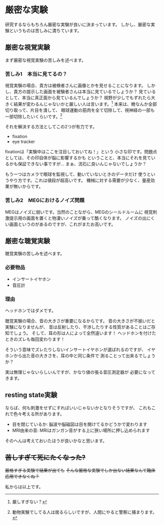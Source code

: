 
# 厳密な実験
研究するならもちろん厳密な実験が良いに決まっています。
しかし、厳密な実験というものは苦しみに満ちています。

## 厳密な視覚実験
まず厳密な視覚実験の苦しみを述べます。

### 苦しみ1　本当に見てるの？
視覚実験の場合、貴方は被検者さんに画像とかを見せることになります。
しかし、貴方の提示した画面を被験者さんは本当に見ているでしょうか？
見ているとして、本当に真正面から見ているんでしょうか？
視野が少しでもずれたら大きく結果が変わるんじゃないかと厳しい人は言います。[^kibishii]
本来は、瞼なんか全部切り取って、片目を潰して、
眼球運動の筋肉を全て切除して、視神経の一部も一部切除したいくらいです。[^metsubushi]

[^metsubushi]: 動物実験でしてる人は居るらしいですが、人間にやると警察に捕まります。
[^kibishii]: 厳しすぎない？

それを解決する方法としてこの2つが有力です。

- fixation
- eye tracker

fixationは「実験中はここを注目しておいてね！」という
小さな印です。問題点としては、その印自体が脳に影響するかも
ということと、本当にそれを見ているかも保証できない事ですが…
まぁ、流石に良いんじゃないでしょうか？

もう一つはカメラで眼球を監視して、動いていないときのデータだけ
使うというやり方です。これは値段が超高いです。
機械に対する需要が少なく、量産効果が無いからです。

### 苦しみ2　MEGにおけるノイズ問題
MEGはノイズに弱いです。当然のことながら、MEGのシールドルームに
視覚刺激提示用の画面を置くと物凄いノイズが乗って酷くなります。
ノイズの出にくい画面というのがあるのですが、これがまたお高いです。

## 厳密な聴覚実験
聴覚実験の苦しみを述べます。

### 必要物品
- インサートイヤホン
- 音圧計

### 理由
ヘッドホンではダメです。

聴覚実験の場合、音の大きさが重要になるからです。
音の大きさが不揃いだと実験になりませんが、
音は反射したり、干渉したりする性質があることはご存知でしょう。
そして、耳の形は人によって全然違います！
ヘッドホンを付けたときのズレも毎回変わります！

そういう意味でズレたりしないインサートイヤホンが選ばれるのですが、
イヤホンから出た音の大きさを、耳の中と同じ条件で
測ることって出来るでしょうか？

実は無理じゃないらしいんですが、かなり値の張る音圧測定器が
必要になってきます。

## resting state実験
ならば、何も刺激をせずにすればいいじゃないかとなりそうですが、
これもこれで色々考える所があります。

- 目を閉じているか: 脳波や脳磁図は目を開けてるかどうかで変わります
- MRI由来の音: MRIはガンガン音がする上に狭い場所に押し込められます

そのへんは考えておいたほうが良いかなと思います。

## ~~苦しすぎて死にたくなった?~~
~~厳格すぎる実験で結果が出ても~~
~~そんな厳格な実験でしか出ない結果なんて臨床応用できなくね？~~

私からは以上です。
